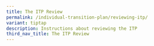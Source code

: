 ```yaml
---
title: The ITP Review
permalink: /individual-transition-plan/reviewing-itp/
variant: tiptap
description: Instructions about reviewing the ITP
third_nav_title: The ITP Review
---
```

<p></p>